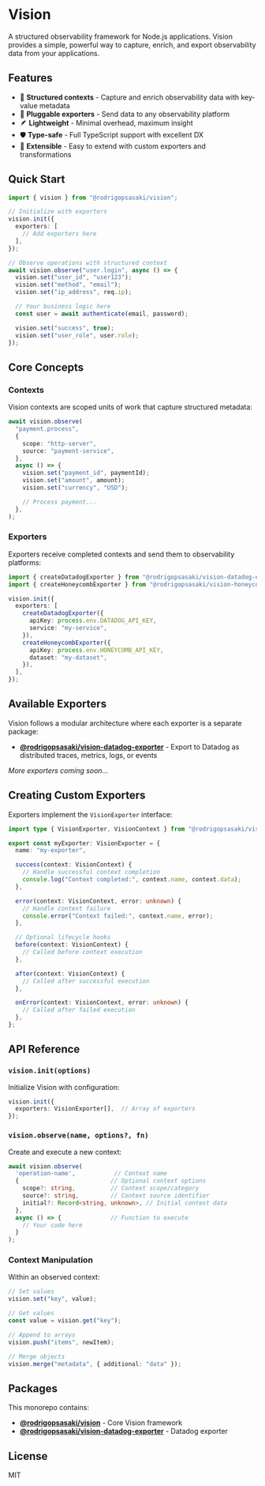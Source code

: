 # Vision

A structured observability framework for Node.js applications. Vision provides a simple, powerful way to capture, enrich, and export observability data from your applications.

## Features

- 🎯 **Structured contexts** - Capture and enrich observability data with key-value metadata
- 🔌 **Pluggable exporters** - Send data to any observability platform
- 🪶 **Lightweight** - Minimal overhead, maximum insight
- 🛡️ **Type-safe** - Full TypeScript support with excellent DX
- 🧩 **Extensible** - Easy to extend with custom exporters and transformations

## Quick Start

```typescript
import { vision } from "@rodrigopsasaki/vision";

// Initialize with exporters
vision.init({
  exporters: [
    // Add exporters here
  ],
});

// Observe operations with structured context
await vision.observe("user.login", async () => {
  vision.set("user_id", "user123");
  vision.set("method", "email");
  vision.set("ip_address", req.ip);

  // Your business logic here
  const user = await authenticate(email, password);

  vision.set("success", true);
  vision.set("user_role", user.role);
});
```

## Core Concepts

### Contexts

Vision contexts are scoped units of work that capture structured metadata:

```typescript
await vision.observe(
  "payment.process",
  {
    scope: "http-server",
    source: "payment-service",
  },
  async () => {
    vision.set("payment_id", paymentId);
    vision.set("amount", amount);
    vision.set("currency", "USD");

    // Process payment...
  },
);
```

### Exporters

Exporters receive completed contexts and send them to observability platforms:

```typescript
import { createDatadogExporter } from "@rodrigopsasaki/vision-datadog-exporter";
import { createHoneycombExporter } from "@rodrigopsasaki/vision-honeycomb-exporter";

vision.init({
  exporters: [
    createDatadogExporter({
      apiKey: process.env.DATADOG_API_KEY,
      service: "my-service",
    }),
    createHoneycombExporter({
      apiKey: process.env.HONEYCOMB_API_KEY,
      dataset: "my-dataset",
    }),
  ],
});
```

## Available Exporters

Vision follows a modular architecture where each exporter is a separate package:

- **[@rodrigopsasaki/vision-datadog-exporter](./packages/vision-datadog-exporter)** - Export to Datadog as distributed traces, metrics, logs, or events

_More exporters coming soon..._

## Creating Custom Exporters

Exporters implement the `VisionExporter` interface:

```typescript
import type { VisionExporter, VisionContext } from "@rodrigopsasaki/vision";

export const myExporter: VisionExporter = {
  name: "my-exporter",

  success(context: VisionContext) {
    // Handle successful context completion
    console.log("Context completed:", context.name, context.data);
  },

  error(context: VisionContext, error: unknown) {
    // Handle context failure
    console.error("Context failed:", context.name, error);
  },

  // Optional lifecycle hooks
  before(context: VisionContext) {
    // Called before context execution
  },

  after(context: VisionContext) {
    // Called after successful execution
  },

  onError(context: VisionContext, error: unknown) {
    // Called after failed execution
  },
};
```

## API Reference

### `vision.init(options)`

Initialize Vision with configuration:

```typescript
vision.init({
  exporters: VisionExporter[],  // Array of exporters
});
```

### `vision.observe(name, options?, fn)`

Create and execute a new context:

```typescript
await vision.observe(
  'operation-name',           // Context name
  {                          // Optional context options
    scope?: string,          // Context scope/category
    source?: string,         // Context source identifier
    initial?: Record<string, unknown>, // Initial context data
  },
  async () => {              // Function to execute
    // Your code here
  }
);
```

### Context Manipulation

Within an observed context:

```typescript
// Set values
vision.set("key", value);

// Get values
const value = vision.get("key");

// Append to arrays
vision.push("items", newItem);

// Merge objects
vision.merge("metadata", { additional: "data" });
```

## Packages

This monorepo contains:

- **[@rodrigopsasaki/vision](./packages/vision)** - Core Vision framework
- **[@rodrigopsasaki/vision-datadog-exporter](./packages/vision-datadog-exporter)** - Datadog exporter

## License

MIT
